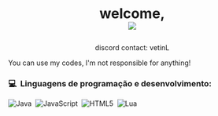 # <p align="center">welcome,<br /><img src="https://komarev.com/ghpvc/?username=vetinL-1619&color=blueviolet&style=flat-square&label=Profile+Views" /></p>
<p align="center">discord contact: vetinL</p>

<p>
You can use my codes, I'm not responsible for anything!
</p>

### 💻 &nbsp;Linguagens de programação e desenvolvimento:
![Java](https://img.shields.io/badge/java-%239b44c7.svg?style=for-the-badge&logo=java&logoColor=white)&nbsp;
![JavaScript](https://img.shields.io/badge/javascript-%23323330.svg?style=for-the-badge&logo=javascript&logoColor=%23F7DF1E)&nbsp;
![HTML5](https://img.shields.io/badge/html-%23e48316.svg?style=for-the-badge&logo=html5&logoColor=white)&nbsp;
![Lua](https://img.shields.io/badge/lua-%232C2D72.svg?style=for-the-badge&logo=lua&logoColor=white)&nbsp;
